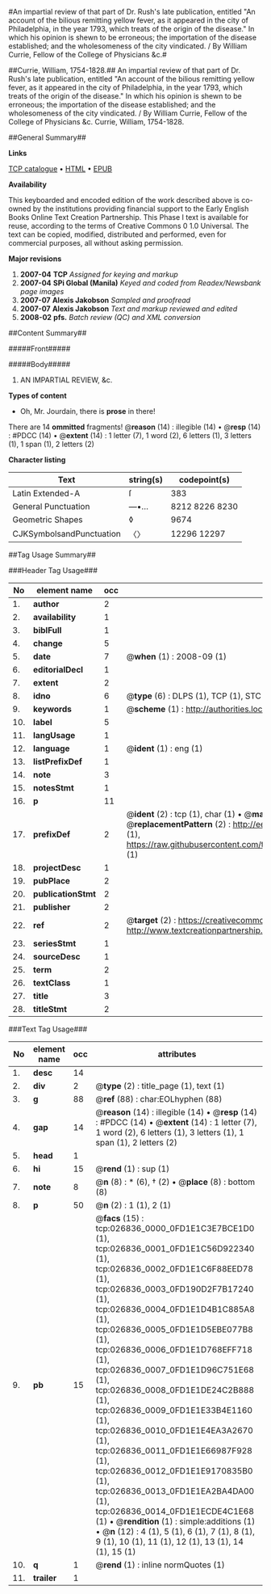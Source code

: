 #An impartial review of that part of Dr. Rush's late publication, entitled "An account of the bilious remitting yellow fever, as it appeared in the city of Philadelphia, in the year 1793, which treats of the origin of the disease." In which his opinion is shewn to be erroneous; the importation of the disease established; and the wholesomeness of the city vindicated. / By William Currie, Fellow of the College of Physicians &c.#

##Currie, William, 1754-1828.##
An impartial review of that part of Dr. Rush's late publication, entitled "An account of the bilious remitting yellow fever, as it appeared in the city of Philadelphia, in the year 1793, which treats of the origin of the disease." In which his opinion is shewn to be erroneous; the importation of the disease established; and the wholesomeness of the city vindicated. / By William Currie, Fellow of the College of Physicians &c.
Currie, William, 1754-1828.

##General Summary##

**Links**

[TCP catalogue](http://www.ota.ox.ac.uk/tcp/)  • 
[HTML](http://tei.it.ox.ac.uk/tcp/Texts-HTML/free/N20/N20459.html)  • 
[EPUB](http://tei.it.ox.ac.uk/tcp/Texts-EPUB/free/N20/N20459.epub)

**Availability**

This keyboarded and encoded edition of the
	       work described above is co-owned by the institutions
	       providing financial support to the Early English Books
	       Online Text Creation Partnership. This Phase I text is
	       available for reuse, according to the terms of Creative
	       Commons 0 1.0 Universal. The text can be copied,
	       modified, distributed and performed, even for
	       commercial purposes, all without asking permission.

**Major revisions**

1. __2007-04__ __TCP__ *Assigned for keying and markup*
1. __2007-04__ __SPi Global (Manila)__ *Keyed and coded from Readex/Newsbank page images*
1. __2007-07__ __Alexis Jakobson__ *Sampled and proofread*
1. __2007-07__ __Alexis Jakobson__ *Text and markup reviewed and edited*
1. __2008-02__ __pfs.__ *Batch review (QC) and XML conversion*

##Content Summary##

#####Front#####

#####Body#####

1. AN IMPARTIAL REVIEW, &c.

**Types of content**

  * Oh, Mr. Jourdain, there is **prose** in there!

There are 14 **ommitted** fragments! 
 @__reason__ (14) : illegible (14)  •  @__resp__ (14) : #PDCC (14)  •  @__extent__ (14) : 1 letter (7), 1 word (2), 6 letters (1), 3 letters (1), 1 span (1), 2 letters (2)

**Character listing**


|Text|string(s)|codepoint(s)|
|---|---|---|
|Latin Extended-A|ſ|383|
|General Punctuation|—•…|8212 8226 8230|
|Geometric Shapes|◊|9674|
|CJKSymbolsandPunctuation|〈〉|12296 12297|

##Tag Usage Summary##

###Header Tag Usage###

|No|element name|occ|attributes|
|---|---|---|---|
|1.|__author__|2||
|2.|__availability__|1||
|3.|__biblFull__|1||
|4.|__change__|5||
|5.|__date__|7| @__when__ (1) : 2008-09 (1)|
|6.|__editorialDecl__|1||
|7.|__extent__|2||
|8.|__idno__|6| @__type__ (6) : DLPS (1), TCP (1), STC (1), NOTIS (1), IMAGE-SET (1), EVANS-CITATION (1)|
|9.|__keywords__|1| @__scheme__ (1) : http://authorities.loc.gov/ (1)|
|10.|__label__|5||
|11.|__langUsage__|1||
|12.|__language__|1| @__ident__ (1) : eng (1)|
|13.|__listPrefixDef__|1||
|14.|__note__|3||
|15.|__notesStmt__|1||
|16.|__p__|11||
|17.|__prefixDef__|2| @__ident__ (2) : tcp (1), char (1)  •  @__matchPattern__ (2) : ([0-9\-]+):([0-9IVX]+) (1), (.+) (1)  •  @__replacementPattern__ (2) : http://eebo.chadwyck.com/downloadtiff?vid=$1&page=$2 (1), https://raw.githubusercontent.com/textcreationpartnership/Texts/master/tcpchars.xml#$1 (1)|
|18.|__projectDesc__|1||
|19.|__pubPlace__|2||
|20.|__publicationStmt__|2||
|21.|__publisher__|2||
|22.|__ref__|2| @__target__ (2) : https://creativecommons.org/publicdomain/zero/1.0/ (1), http://www.textcreationpartnership.org/docs/. (1)|
|23.|__seriesStmt__|1||
|24.|__sourceDesc__|1||
|25.|__term__|2||
|26.|__textClass__|1||
|27.|__title__|3||
|28.|__titleStmt__|2||


###Text Tag Usage###

|No|element name|occ|attributes|
|---|---|---|---|
|1.|__desc__|14||
|2.|__div__|2| @__type__ (2) : title_page (1), text (1)|
|3.|__g__|88| @__ref__ (88) : char:EOLhyphen (88)|
|4.|__gap__|14| @__reason__ (14) : illegible (14)  •  @__resp__ (14) : #PDCC (14)  •  @__extent__ (14) : 1 letter (7), 1 word (2), 6 letters (1), 3 letters (1), 1 span (1), 2 letters (2)|
|5.|__head__|1||
|6.|__hi__|15| @__rend__ (1) : sup (1)|
|7.|__note__|8| @__n__ (8) : * (6), † (2)  •  @__place__ (8) : bottom (8)|
|8.|__p__|50| @__n__ (2) : 1 (1), 2 (1)|
|9.|__pb__|15| @__facs__ (15) : tcp:026836_0000_0FD1E1C3E7BCE1D0 (1), tcp:026836_0001_0FD1E1C56D922340 (1), tcp:026836_0002_0FD1E1C6F88EED78 (1), tcp:026836_0003_0FD190D2F7B17240 (1), tcp:026836_0004_0FD1E1D4B1C885A8 (1), tcp:026836_0005_0FD1E1D5EBE077B8 (1), tcp:026836_0006_0FD1E1D768EFF718 (1), tcp:026836_0007_0FD1E1D96C751E68 (1), tcp:026836_0008_0FD1E1DE24C2B888 (1), tcp:026836_0009_0FD1E1E33B4E1160 (1), tcp:026836_0010_0FD1E1E4EA3A2670 (1), tcp:026836_0011_0FD1E1E66987F928 (1), tcp:026836_0012_0FD1E1E9170835B0 (1), tcp:026836_0013_0FD1E1EA2BA4DA00 (1), tcp:026836_0014_0FD1E1ECDE4C1E68 (1)  •  @__rendition__ (1) : simple:additions (1)  •  @__n__ (12) : 4 (1), 5 (1), 6 (1), 7 (1), 8 (1), 9 (1), 10 (1), 11 (1), 12 (1), 13 (1), 14 (1), 15 (1)|
|10.|__q__|1| @__rend__ (1) : inline normQuotes (1)|
|11.|__trailer__|1||
